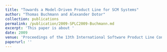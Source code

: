 ```yaml
---
title: "Towards a Model-Driven Product Line for SCM Systems"
author: "Thomas Buchmann and Alexander Dotor"
collection: publications
permalink: /publication/2009-SPLC2009-Buchmann.md
excerpt: 'This paper is about '
date: 2009
venue: 'Proceedings of the 13th International Software Product Line Conference (SPLC 2009)'
paperurl: ''
---
```

